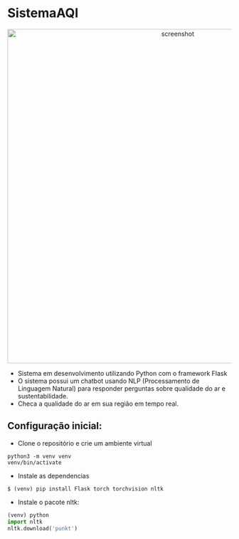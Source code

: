 # SistemaAQI

<p align="center">
 <img src="https://github.com/user-attachments/assets/fc251b6d-361e-45c0-8e0a-3c6ffcfa594a" alt="screenshot" width="750">
</p>

- Sistema em desenvolvimento utilizando Python com o framework Flask
- O sistema possui um chatbot usando NLP (Processamento de Linguagem Natural) para responder perguntas sobre qualidade do ar e sustentabilidade.
- Checa a qualidade do ar em sua região em tempo real.

## Configuração inicial:
- Clone o repositório e crie um ambiente virtual
 ```
 python3 -m venv venv
 venv/bin/activate
 ```

- Instale as dependencias
```
$ (venv) pip install Flask torch torchvision nltk
```
  

  - Instale o pacote nltk:
  ```python
  (venv) python
  import nltk
  nltk.download('punkt')


